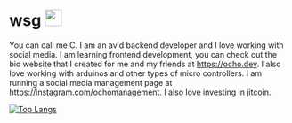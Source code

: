 
# wsg <img src="https://raw.githubusercontent.com/MartinHeinz/MartinHeinz/master/wave.gif" width="30px">
You can call me C. I am an avid backend developer and  I love working with social media. I am learning frontend development, you can check out the bio website that I  created for me and my friends at https://ocho.dev. I also love working with arduinos and other types of micro controllers. I am running a social media management page at https://instagram.com/ochomanagement. I also love investing in jitcoin.

[![Top Langs](https://github-readme-stats.vercel.app/api/top-langs/?username=twpayne&layout=compact)](https://github.com/anuraghazra/github-readme-stats)
